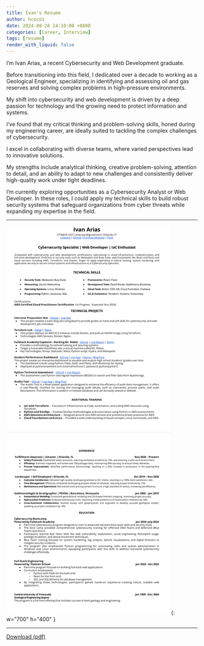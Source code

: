 ```yaml
---
title: Ivan's Resume
author: hcoco1
date: 2024-08-28 14:10:00 +0800
categories: [Career, Interview]
tags: [resume]
render_with_liquid: false
---
```


I’m Ivan Arias, a recent Cybersecurity and Web Development graduate.

Before transitioning into this field, I dedicated over a decade to working as a Geological Engineer, specializing in identifying and assessing oil and gas reserves and solving complex problems in high-pressure environments.

My shift into cybersecurity and web development is driven by a deep passion for technology and the growing need to protect information and systems.

I’ve found that my critical thinking and problem-solving skills, honed during my engineering career, are ideally suited to tackling the complex challenges of cybersecurity.

I excel in collaborating with diverse teams, where varied perspectives lead to innovative solutions.

My strengths include analytical thinking, creative problem-solving, attention to detail, and an ability to adapt to new challenges and consistently deliver high-quality work under tight deadlines.

I’m currently exploring opportunities as a Cybersecurity Analyst or Web Developer. In these roles, I could apply my technical skills to build robust security systems that safeguard organizations from cyber threats while expanding my expertise in the field.

---

![Desktop View](/assets/resume_iva.png){: w="700" h="400" }

---


  <div>
    <a
      href="https://hcoco1-website-bucket-12345.s3.amazonaws.com/Ivan_Arias_Resume.pdf"
      download
      >Download (pdf)</a
    >
  </div>
